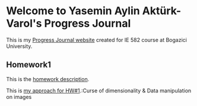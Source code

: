 # Welcome to Yasemin Aylin Aktürk-Varol's Progress Journal

This is my [Progress Journal website](https://bu-ie-582.github.io/fall21-yaseminaylinakturk/) created for IE 582 course at Bogazici University.

## Homework1

This is the [homework description](https://github.com/BU-IE-582/fall21-yaseminaylinakturk/blob/gh-pages/HW1/IE582_Fall21_Homework1.pdf/).

This is [my approach for HW#1](https://bu-ie-582.github.io/fall21-yaseminaylinakturk/blob/gh-pages/HW1/HW%231-Yasemin%20Aylin%20Akt%C3%BCrk%20(2020802000).html).:Curse of dimensionality &  Data manipulation on images


